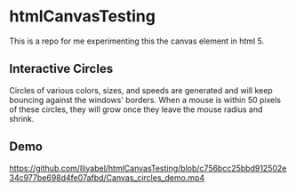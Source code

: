 # htmlCanvasTesting
This is a repo for me experimenting this the canvas element in html 5. 



## Interactive Circles
Circles of various colors, sizes, and speeds are generated and will keep bouncing against the windows' borders.
When a mouse is within 50 pixels of these circles, they will grow once they leave the mouse radius and shrink.


## Demo

https://github.com/Iliyabel/htmlCanvasTesting/blob/c756bcc25bbd912502e34c977be698d4fe07afbd/Canvas_circles_demo.mp4
